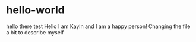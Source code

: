 # hello-world
hello there test 
Hello I am Kayin and I am a happy person!
Changing the file a bit to describe myself 
